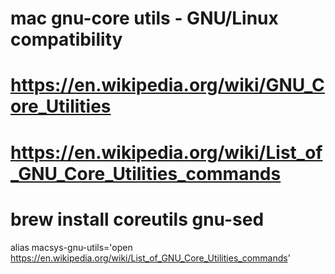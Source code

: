 
# mac gnu-core utils - GNU/Linux compatibility
# https://en.wikipedia.org/wiki/GNU_Core_Utilities
# https://en.wikipedia.org/wiki/List_of_GNU_Core_Utilities_commands
# brew install coreutils  gnu-sed

alias macsys-gnu-utils='open https://en.wikipedia.org/wiki/List_of_GNU_Core_Utilities_commands'


